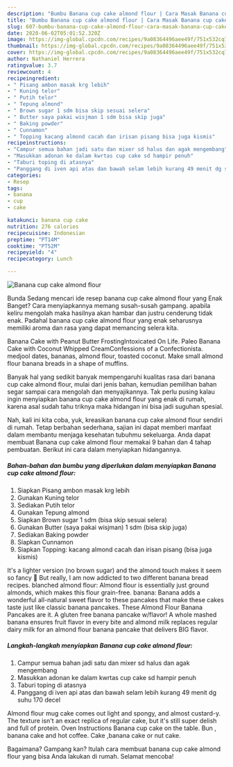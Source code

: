 ```yaml
---
description: "Bumbu Banana cup cake almond flour | Cara Masak Banana cup cake almond flour Yang Enak dan Simpel"
title: "Bumbu Banana cup cake almond flour | Cara Masak Banana cup cake almond flour Yang Enak dan Simpel"
slug: 607-bumbu-banana-cup-cake-almond-flour-cara-masak-banana-cup-cake-almond-flour-yang-enak-dan-simpel
date: 2020-06-02T05:01:52.320Z
image: https://img-global.cpcdn.com/recipes/9a08364496aee49f/751x532cq70/banana-cup-cake-almond-flour-foto-resep-utama.jpg
thumbnail: https://img-global.cpcdn.com/recipes/9a08364496aee49f/751x532cq70/banana-cup-cake-almond-flour-foto-resep-utama.jpg
cover: https://img-global.cpcdn.com/recipes/9a08364496aee49f/751x532cq70/banana-cup-cake-almond-flour-foto-resep-utama.jpg
author: Nathaniel Herrera
ratingvalue: 3.7
reviewcount: 4
recipeingredient:
- " Pisang ambon masak krg lebih"
- " Kuning telor"
- " Putih telor"
- " Tepung almond"
- " Brown sugar 1 sdm bisa skip sesuai selera"
- " Butter saya pakai wisjman 1 sdm bisa skip juga"
- " Baking powder"
- " Cunnamon"
- " Topping kacang almond cacah dan irisan pisang bisa juga kismis"
recipeinstructions:
- "Campur semua bahan jadi satu dan mixer sd halus dan agak mengembang"
- "Masukkan adonan ke dalam kwrtas cup cake sd hampir penuh"
- "Taburi toping di atasnya"
- "Panggang di iven api atas dan bawah selam lebih kurang 49 menit dg suhu 170 decel"
categories:
- Resep
tags:
- banana
- cup
- cake

katakunci: banana cup cake 
nutrition: 276 calories
recipecuisine: Indonesian
preptime: "PT14M"
cooktime: "PT52M"
recipeyield: "4"
recipecategory: Lunch

---
```



![Banana cup cake almond flour](https://img-global.cpcdn.com/recipes/9a08364496aee49f/751x532cq70/banana-cup-cake-almond-flour-foto-resep-utama.jpg)

Bunda Sedang mencari ide resep banana cup cake almond flour yang Enak Banget? Cara menyiapkannya memang susah-susah gampang. apabila keliru mengolah maka hasilnya akan hambar dan justru cenderung tidak enak. Padahal banana cup cake almond flour yang enak seharusnya memiliki aroma dan rasa yang dapat memancing selera kita.

Banana Cake with Peanut Butter FrostingIntoxicated On Life. Paleo Banana Cake with Coconut Whipped CreamConfessions of a Confectionista. medjool dates, bananas, almond flour, toasted coconut. Make small almond flour banana breads in a shape of muffins.

Banyak hal yang sedikit banyak mempengaruhi kualitas rasa dari banana cup cake almond flour, mulai dari jenis bahan, kemudian pemilihan bahan segar sampai cara mengolah dan menyajikannya. Tak perlu pusing kalau ingin menyiapkan banana cup cake almond flour yang enak di rumah, karena asal sudah tahu triknya maka hidangan ini bisa jadi suguhan spesial.


Nah, kali ini kita coba, yuk, kreasikan banana cup cake almond flour sendiri di rumah. Tetap berbahan sederhana, sajian ini dapat memberi manfaat dalam membantu menjaga kesehatan tubuhmu sekeluarga. Anda dapat membuat Banana cup cake almond flour memakai 9 bahan dan 4 tahap pembuatan. Berikut ini cara dalam menyiapkan hidangannya.

<!--inarticleads1-->

##### Bahan-bahan dan bumbu yang diperlukan dalam menyiapkan Banana cup cake almond flour:

1. Siapkan  Pisang ambon masak krg lebih
1. Gunakan  Kuning telor
1. Sediakan  Putih telor
1. Gunakan  Tepung almond
1. Siapkan  Brown sugar 1 sdm (bisa skip sesuai selera)
1. Gunakan  Butter (saya pakai wisjman) 1 sdm (bisa skip juga)
1. Sediakan  Baking powder
1. Siapkan  Cunnamon
1. Siapkan  Topping: kacang almond cacah dan irisan pisang (bisa juga kismis)


It&#39;s a lighter version (no brown sugar) and the almond touch makes it seem so fancy 🙂 But really, I am now addicted to two different banana bread recipes. blanched almond flour: Almond flour is essentially just ground almonds, which makes this flour grain-free. banana: Banana adds a wonderful all-natural sweet flavor to these pancakes that make these cakes taste just like classic banana pancakes. These Almond Flour Banana Pancakes are it. A gluten free banana pancake w/flavor! A whole mashed banana ensures fruit flavor in every bite and almond milk replaces regular dairy milk for an almond flour banana pancake that delivers BIG flavor. 

<!--inarticleads2-->

##### Langkah-langkah menyiapkan Banana cup cake almond flour:

1. Campur semua bahan jadi satu dan mixer sd halus dan agak mengembang
1. Masukkan adonan ke dalam kwrtas cup cake sd hampir penuh
1. Taburi toping di atasnya
1. Panggang di iven api atas dan bawah selam lebih kurang 49 menit dg suhu 170 decel


Almond flour mug cake comes out light and spongy, and almost custard-y. The texture isn&#39;t an exact replica of regular cake, but it&#39;s still super delish and full of protein. Oven Instructions Banana cup cake on the table. Bun , banana cake and hot coffee. Cake ,banana cake or nut cake. 

Bagaimana? Gampang kan? Itulah cara membuat banana cup cake almond flour yang bisa Anda lakukan di rumah. Selamat mencoba!
